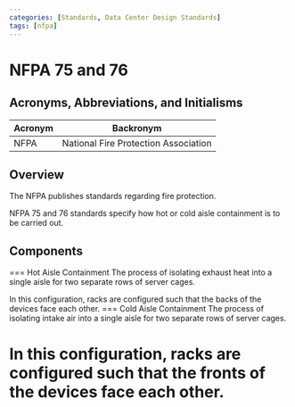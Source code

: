 ```yaml
---
categories: [Standards, Data Center Design Standards]
tags: [nfpa]
---
```


# NFPA 75 and 76

## Acronyms, Abbreviations, and Initialisms

| Acronym | Backronym |
| - | - |
| NFPA | National Fire Protection Association |

## Overview

The NFPA publishes standards regarding fire protection.

NFPA 75 and 76 standards specify how hot or cold aisle containment is to be carried out.

## Components

=== Hot Aisle Containment
The process of isolating exhaust heat into a single aisle for two separate rows of server cages.

In this configuration, racks are configured such that the backs of the devices face each other.
=== Cold Aisle Containment
The process of isolating intake air into a single aisle for two separate rows of server cages.

In this configuration, racks are configured such that the fronts of the devices face each other.
===
